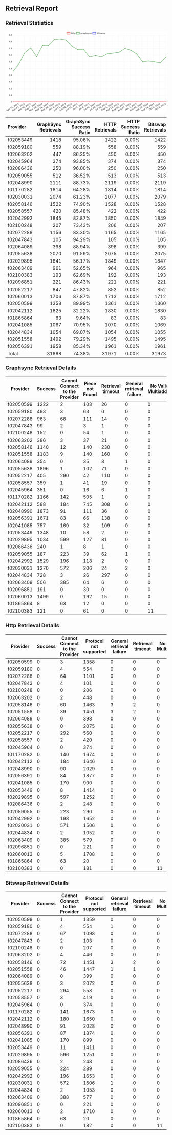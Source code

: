 ## Retrieval Report
### Retrieval Statistics
<img src="https://raw.githubusercontent.com/data-preservation-programs/filplus-checker-assets/main/filecoin-project/filecoin-plus-large-datasets/issues/1078/1696928448711.png"/>

| Provider  | GraphSync Retrievals | GraphSync Success Ratio | HTTP Retrievals | HTTP Success Ratio | Bitswap Retrievals | Bitswap Success Ratio |
| :-------- | -------------------: | ----------------------: | --------------: | -----------------: | -----------------: | --------------------: |
| f02053449 |                 1418 |                  95.06% |            1422 |              0.00% |               1422 |                 0.00% |
| f02059180 |                  559 |                  88.19% |             558 |              0.00% |                559 |                 0.00% |
| f02063202 |                  447 |                  86.35% |             450 |              0.00% |                450 |                 0.00% |
| f02045964 |                  374 |                  93.85% |             374 |              0.00% |                374 |                 0.00% |
| f02086436 |                  250 |                  96.00% |             250 |              0.00% |                250 |                 0.00% |
| f02059055 |                  512 |                  36.52% |             513 |              0.00% |                513 |                 0.00% |
| f02048990 |                 2111 |                  88.73% |            2119 |              0.00% |               2119 |                 0.00% |
| f01170282 |                 1814 |                  64.28% |            1814 |              0.00% |               1814 |                 0.00% |
| f02030031 |                 2074 |                  61.23% |            2077 |              0.00% |               2079 |                 0.00% |
| f02058146 |                 1522 |                  74.90% |            1528 |              0.00% |               1528 |                 0.00% |
| f02058557 |                  420 |                  85.48% |             422 |              0.00% |                422 |                 0.00% |
| f02042992 |                 1845 |                  82.87% |            1850 |              0.00% |               1849 |                 0.00% |
| f02100248 |                  207 |                  73.43% |             206 |              0.00% |                207 |                 0.00% |
| f02072288 |                 1156 |                  83.30% |            1165 |              0.00% |               1165 |                 0.00% |
| f02047843 |                  105 |                  94.29% |             105 |              0.00% |                105 |                 0.00% |
| f02064089 |                  398 |                  88.94% |             398 |              0.00% |                399 |                 0.00% |
| f02055638 |                 2070 |                  91.59% |            2075 |              0.00% |               2075 |                 0.00% |
| f02029895 |                 1841 |                  56.17% |            1849 |              0.00% |               1847 |                 0.00% |
| f02063409 |                  961 |                  52.65% |             964 |              0.00% |                965 |                 0.00% |
| f02100383 |                  193 |                  62.69% |             192 |              0.00% |                193 |                 0.00% |
| f02096851 |                  221 |                  86.43% |             221 |              0.00% |                221 |                 0.00% |
| f02052217 |                  847 |                  47.82% |             852 |              0.00% |                852 |                 0.00% |
| f02060013 |                 1706 |                  87.87% |            1713 |              0.00% |               1712 |                 0.00% |
| f02050599 |                 1358 |                  89.99% |            1361 |              0.00% |               1360 |                 0.00% |
| f02042112 |                 1825 |                  32.22% |            1830 |              0.00% |               1830 |                 0.00% |
| f01865864 |                   83 |                   9.64% |              83 |              0.00% |                 83 |                 0.00% |
| f02041085 |                 1067 |                  70.95% |            1070 |              0.00% |               1069 |                 0.00% |
| f02044834 |                 1054 |                  69.07% |            1054 |              0.00% |               1055 |                 0.00% |
| f02051558 |                 1492 |                  79.29% |            1495 |              0.00% |               1495 |                 0.00% |
| f02056391 |                 1958 |                  85.34% |            1961 |              0.00% |               1961 |                 0.00% |
| Total     |                31888 |                  74.38% |           31971 |              0.00% |              31973 |                 0.00% |

### Graphsync Retrieval Details
| Provider  | Success | Cannot Connect to the Provider | Piece not Found | Retrieval timeout | General retrieval failure | No Valid Multiaddrs |
| --------- | ------- | ------------------------------ | --------------- | ----------------- | ------------------------- | ------------------- |
| f02050599 | 1222    | 2                              | 108             | 26                | 0                         | 0                   |
| f02059180 | 493     | 3                              | 63              | 0                 | 0                         | 0                   |
| f02072288 | 963     | 68                             | 111             | 14                | 0                         | 0                   |
| f02047843 | 99      | 2                              | 3               | 1                 | 0                         | 0                   |
| f02100248 | 152     | 0                              | 54              | 1                 | 0                         | 0                   |
| f02063202 | 386     | 3                              | 37              | 21                | 0                         | 0                   |
| f02058146 | 1140    | 12                             | 140             | 230               | 0                         | 0                   |
| f02051558 | 1183    | 9                              | 140             | 160               | 0                         | 0                   |
| f02064089 | 354     | 0                              | 35              | 8                 | 1                         | 0                   |
| f02055638 | 1896    | 1                              | 102             | 71                | 0                         | 0                   |
| f02052217 | 405     | 290                            | 42              | 110               | 0                         | 0                   |
| f02058557 | 359     | 1                              | 41              | 19                | 0                         | 0                   |
| f02045964 | 351     | 0                              | 16              | 6                 | 1                         | 0                   |
| f01170282 | 1166    | 142                            | 505             | 1                 | 0                         | 0                   |
| f02042112 | 588     | 184                            | 745             | 308               | 0                         | 0                   |
| f02048990 | 1873    | 91                             | 111             | 36                | 0                         | 0                   |
| f02056391 | 1671    | 83                             | 66              | 138               | 0                         | 0                   |
| f02041085 | 757     | 169                            | 32              | 109               | 0                         | 0                   |
| f02053449 | 1348    | 10                             | 58              | 2                 | 0                         | 0                   |
| f02029895 | 1034    | 599                            | 127             | 81                | 0                         | 0                   |
| f02086436 | 240     | 1                              | 8               | 1                 | 0                         | 0                   |
| f02059055 | 187     | 223                            | 39              | 62                | 1                         | 0                   |
| f02042992 | 1529    | 196                            | 118             | 2                 | 0                         | 0                   |
| f02030031 | 1270    | 572                            | 206             | 24                | 2                         | 0                   |
| f02044834 | 728     | 3                              | 26              | 297               | 0                         | 0                   |
| f02063409 | 506     | 385                            | 64              | 6                 | 0                         | 0                   |
| f02096851 | 191     | 0                              | 30              | 0                 | 0                         | 0                   |
| f02060013 | 1499    | 0                              | 192             | 15                | 0                         | 0                   |
| f01865864 | 8       | 63                             | 12              | 0                 | 0                         | 0                   |
| f02100383 | 121     | 0                              | 61              | 0                 | 0                         | 11                  |

### Http Retrieval Details
| Provider  | Success | Cannot Connect to the Provider | Protocol not supported | General retrieval failure | Retrieval timeout | No Valid Multiaddrs |
| --------- | ------- | ------------------------------ | ---------------------- | ------------------------- | ----------------- | ------------------- |
| f02050599 | 0       | 3                              | 1358                   | 0                         | 0                 | 0                   |
| f02059180 | 0       | 4                              | 554                    | 0                         | 0                 | 0                   |
| f02072288 | 0       | 64                             | 1101                   | 0                         | 0                 | 0                   |
| f02047843 | 0       | 4                              | 101                    | 0                         | 0                 | 0                   |
| f02100248 | 0       | 0                              | 206                    | 0                         | 0                 | 0                   |
| f02063202 | 0       | 2                              | 448                    | 0                         | 0                 | 0                   |
| f02058146 | 0       | 60                             | 1463                   | 3                         | 2                 | 0                   |
| f02051558 | 0       | 39                             | 1451                   | 3                         | 2                 | 0                   |
| f02064089 | 0       | 0                              | 398                    | 0                         | 0                 | 0                   |
| f02055638 | 0       | 0                              | 2075                   | 0                         | 0                 | 0                   |
| f02052217 | 0       | 292                            | 560                    | 0                         | 0                 | 0                   |
| f02058557 | 0       | 2                              | 420                    | 0                         | 0                 | 0                   |
| f02045964 | 0       | 0                              | 374                    | 0                         | 0                 | 0                   |
| f01170282 | 0       | 140                            | 1674                   | 0                         | 0                 | 0                   |
| f02042112 | 0       | 184                            | 1646                   | 0                         | 0                 | 0                   |
| f02048990 | 0       | 90                             | 2029                   | 0                         | 0                 | 0                   |
| f02056391 | 0       | 84                             | 1877                   | 0                         | 0                 | 0                   |
| f02041085 | 0       | 170                            | 900                    | 0                         | 0                 | 0                   |
| f02053449 | 0       | 8                              | 1414                   | 0                         | 0                 | 0                   |
| f02029895 | 0       | 597                            | 1252                   | 0                         | 0                 | 0                   |
| f02086436 | 0       | 2                              | 248                    | 0                         | 0                 | 0                   |
| f02059055 | 0       | 223                            | 290                    | 0                         | 0                 | 0                   |
| f02042992 | 0       | 198                            | 1652                   | 0                         | 0                 | 0                   |
| f02030031 | 0       | 571                            | 1506                   | 0                         | 0                 | 0                   |
| f02044834 | 0       | 2                              | 1052                   | 0                         | 0                 | 0                   |
| f02063409 | 0       | 385                            | 579                    | 0                         | 0                 | 0                   |
| f02096851 | 0       | 0                              | 221                    | 0                         | 0                 | 0                   |
| f02060013 | 0       | 5                              | 1708                   | 0                         | 0                 | 0                   |
| f01865864 | 0       | 63                             | 20                     | 0                         | 0                 | 0                   |
| f02100383 | 0       | 0                              | 181                    | 0                         | 0                 | 11                  |

### Bitswap Retrieval Details
| Provider  | Success | Cannot Connect to the Provider | Protocol not supported | General retrieval failure | Retrieval timeout | No Valid Multiaddrs |
| --------- | ------- | ------------------------------ | ---------------------- | ------------------------- | ----------------- | ------------------- |
| f02050599 | 0       | 1                              | 1359                   | 0                         | 0                 | 0                   |
| f02059180 | 0       | 4                              | 554                    | 1                         | 0                 | 0                   |
| f02072288 | 0       | 67                             | 1098                   | 0                         | 0                 | 0                   |
| f02047843 | 0       | 2                              | 103                    | 0                         | 0                 | 0                   |
| f02100248 | 0       | 0                              | 207                    | 0                         | 0                 | 0                   |
| f02063202 | 0       | 4                              | 446                    | 0                         | 0                 | 0                   |
| f02058146 | 0       | 72                             | 1451                   | 3                         | 2                 | 0                   |
| f02051558 | 0       | 46                             | 1447                   | 1                         | 1                 | 0                   |
| f02064089 | 0       | 0                              | 399                    | 0                         | 0                 | 0                   |
| f02055638 | 0       | 3                              | 2072                   | 0                         | 0                 | 0                   |
| f02052217 | 0       | 294                            | 558                    | 0                         | 0                 | 0                   |
| f02058557 | 0       | 3                              | 419                    | 0                         | 0                 | 0                   |
| f02045964 | 0       | 0                              | 374                    | 0                         | 0                 | 0                   |
| f01170282 | 0       | 141                            | 1673                   | 0                         | 0                 | 0                   |
| f02042112 | 0       | 180                            | 1650                   | 0                         | 0                 | 0                   |
| f02048990 | 0       | 91                             | 2028                   | 0                         | 0                 | 0                   |
| f02056391 | 0       | 87                             | 1874                   | 0                         | 0                 | 0                   |
| f02041085 | 0       | 170                            | 899                    | 0                         | 0                 | 0                   |
| f02053449 | 0       | 11                             | 1411                   | 0                         | 0                 | 0                   |
| f02029895 | 0       | 596                            | 1251                   | 0                         | 0                 | 0                   |
| f02086436 | 0       | 2                              | 248                    | 0                         | 0                 | 0                   |
| f02059055 | 0       | 224                            | 289                    | 0                         | 0                 | 0                   |
| f02042992 | 0       | 196                            | 1653                   | 0                         | 0                 | 0                   |
| f02030031 | 0       | 572                            | 1506                   | 1                         | 0                 | 0                   |
| f02044834 | 0       | 2                              | 1053                   | 0                         | 0                 | 0                   |
| f02063409 | 0       | 388                            | 577                    | 0                         | 0                 | 0                   |
| f02096851 | 0       | 0                              | 221                    | 0                         | 0                 | 0                   |
| f02060013 | 0       | 2                              | 1710                   | 0                         | 0                 | 0                   |
| f01865864 | 0       | 63                             | 20                     | 0                         | 0                 | 0                   |
| f02100383 | 0       | 0                              | 182                    | 0                         | 0                 | 11                  |

